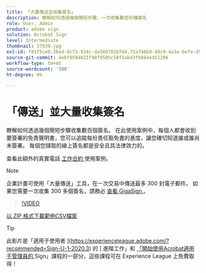 ```yaml
---
title: 「大量傳送並收集簽名」
description: 瞭解如何透過幾個簡短步驟，一次收集數百份檔簽名
role: User, Admin
product: adobe sign
solution: Acrobat Sign
level: Intermediate
thumbnail: 37839.jpg
exl-id: f81f5ce8-26ad-4c73-934c-da580782bf84,71a748b0-48c9-4a1e-befe-d5f311d6c05e
source-git-commit: 4ebf9594025f98f0505c58f1ab43fb864ed51206
workflow-type: tm+mt
source-wordcount: '188'
ht-degree: 0%

---
```


# 「傳送」並大量收集簽名

瞭解如何透過幾個簡短步驟收集數百個簽名。 在此使用案例中，每個人都會收到要簽署的免責聲明書，您可以追蹤每份責任豁免書的進度，讓您確切知道誰或誰尚未簽署。 每個您擷取的線上簽名都是安全且具法律效力的。

查看此額外的真實電話 [ 工作合約 ](https://experienceleague.adobe.com/docs/document-cloud-learn/sign-learning-hub/expand/recipes/gov/usecasegovtelework.html?lang=en) 使用案例。

>[!NOTE]
>
>企業計畫可使用「大量傳送」工具，在一次交易中傳送最多 300 封電子郵件。 如果您需要一次收集 300 多個簽名，請務必 [ 查看 GigaSign ](https://experienceleague.adobe.com/docs/document-cloud-learn/sign-learning-hub/develop/custom/gigasign.html?lang=en) 。

>[!VIDEO](https://video.tv.adobe.com/v/33655?quality=12&learn=on&hidetitle=true)

[以 ZIP 格式下載範例CSV檔案](../assets/megasign_merge_sample.zip)

>[!TIP]
>
>此影片是「適用于使用者 ](https://experienceleague.adobe.com/?recommended=Sign-U-1-2020.3) 的 [ 進階工作」和 [ 「開始使用Acrobat適用于管理員的 ](https://experienceleague.adobe.com/?recommended=Sign-A-1-2020.2) Sign」課程的一部分，這些課程可在 Experience League 上免費取得！
